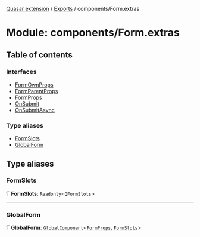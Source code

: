 [Quasar extension](../index.md) / [Exports](../modules.md) / components/Form.extras

# Module: components/Form.extras

## Table of contents

### Interfaces

- [FormOwnProps](../interfaces/components_Form_extras.FormOwnProps.md)
- [FormParentProps](../interfaces/components_Form_extras.FormParentProps.md)
- [FormProps](../interfaces/components_Form_extras.FormProps.md)
- [OnSubmit](../interfaces/components_Form_extras.OnSubmit.md)
- [OnSubmitAsync](../interfaces/components_Form_extras.OnSubmitAsync.md)

### Type aliases

- [FormSlots](components_Form_extras.md#formslots)
- [GlobalForm](components_Form_extras.md#globalform)

## Type aliases

### FormSlots

Ƭ **FormSlots**: `Readonly`<`QFormSlots`\>

___

### GlobalForm

Ƭ **GlobalForm**: [`GlobalComponent`](../interfaces/components_api.GlobalComponent.md)<[`FormProps`](../interfaces/components_Form_extras.FormProps.md), [`FormSlots`](components_Form_extras.md#formslots)\>
